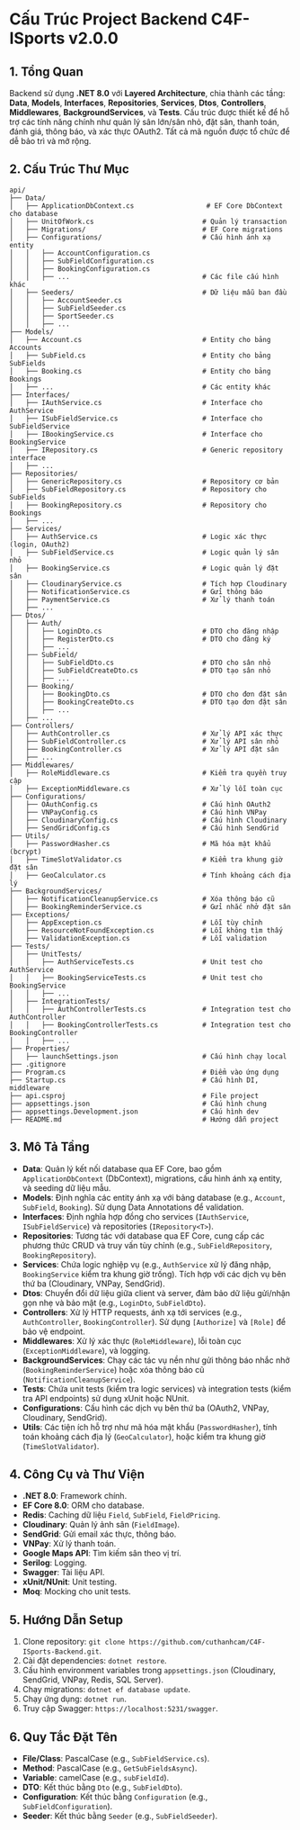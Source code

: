 # Cấu Trúc Project Backend C4F-ISports v2.0.0

## 1. Tổng Quan
Backend sử dụng **.NET 8.0** với **Layered Architecture**, chia thành các tầng: **Data**, **Models**, **Interfaces**, **Repositories**, **Services**, **Dtos**, **Controllers**, **Middlewares**, **BackgroundServices**, và **Tests**. Cấu trúc được thiết kế để hỗ trợ các tính năng chính như quản lý sân lớn/sân nhỏ, đặt sân, thanh toán, đánh giá, thông báo, và xác thực OAuth2. Tất cả mã nguồn được tổ chức để dễ bảo trì và mở rộng.

## 2. Cấu Trúc Thư Mục
```
api/
├── Data/
│   ├── ApplicationDbContext.cs                  # EF Core DbContext cho database
│   ├── UnitOfWork.cs                           # Quản lý transaction
│   ├── Migrations/                             # EF Core migrations
│   ├── Configurations/                         # Cấu hình ánh xạ entity
│   │   ├── AccountConfiguration.cs
│   │   ├── SubFieldConfiguration.cs
│   │   ├── BookingConfiguration.cs
│   │   ├── ...                                 # Các file cấu hình khác
│   ├── Seeders/                                # Dữ liệu mẫu ban đầu
│   │   ├── AccountSeeder.cs
│   │   ├── SubFieldSeeder.cs
│   │   ├── SportSeeder.cs
│   │   ├── ...
├── Models/
│   ├── Account.cs                              # Entity cho bảng Accounts
│   ├── SubField.cs                             # Entity cho bảng SubFields
│   ├── Booking.cs                              # Entity cho bảng Bookings
│   ├── ...                                     # Các entity khác
├── Interfaces/
│   ├── IAuthService.cs                         # Interface cho AuthService
│   ├── ISubFieldService.cs                     # Interface cho SubFieldService
│   ├── IBookingService.cs                      # Interface cho BookingService
│   ├── IRepository.cs                          # Generic repository interface
│   ├── ...
├── Repositories/
│   ├── GenericRepository.cs                    # Repository cơ bản
│   ├── SubFieldRepository.cs                   # Repository cho SubFields
│   ├── BookingRepository.cs                    # Repository cho Bookings
│   ├── ...
├── Services/
│   ├── AuthService.cs                          # Logic xác thực (login, OAuth2)
│   ├── SubFieldService.cs                      # Logic quản lý sân nhỏ
│   ├── BookingService.cs                       # Logic quản lý đặt sân
│   ├── CloudinaryService.cs                    # Tích hợp Cloudinary
│   ├── NotificationService.cs                  # Gửi thông báo
│   ├── PaymentService.cs                       # Xử lý thanh toán
│   ├── ...
├── Dtos/
│   ├── Auth/
│   │   ├── LoginDto.cs                         # DTO cho đăng nhập
│   │   ├── RegisterDto.cs                      # DTO cho đăng ký
│   │   ├── ...
│   ├── SubField/
│   │   ├── SubFieldDto.cs                      # DTO cho sân nhỏ
│   │   ├── SubFieldCreateDto.cs                # DTO tạo sân nhỏ
│   │   ├── ...
│   ├── Booking/
│   │   ├── BookingDto.cs                       # DTO cho đơn đặt sân
│   │   ├── BookingCreateDto.cs                 # DTO tạo đơn đặt sân
│   │   ├── ...
│   ├── ...
├── Controllers/
│   ├── AuthController.cs                       # Xử lý API xác thực
│   ├── SubFieldController.cs                   # Xử lý API sân nhỏ
│   ├── BookingController.cs                    # Xử lý API đặt sân
│   ├── ...
├── Middlewares/
│   ├── RoleMiddleware.cs                       # Kiểm tra quyền truy cập
│   ├── ExceptionMiddleware.cs                  # Xử lý lỗi toàn cục
├── Configurations/
│   ├── OAuthConfig.cs                          # Cấu hình OAuth2
│   ├── VNPayConfig.cs                          # Cấu hình VNPay
│   ├── CloudinaryConfig.cs                     # Cấu hình Cloudinary
│   ├── SendGridConfig.cs                       # Cấu hình SendGrid
├── Utils/
│   ├── PasswordHasher.cs                       # Mã hóa mật khẩu (bcrypt)
│   ├── TimeSlotValidator.cs                    # Kiểm tra khung giờ đặt sân
│   ├── GeoCalculator.cs                        # Tính khoảng cách địa lý
├── BackgroundServices/
│   ├── NotificationCleanupService.cs           # Xóa thông báo cũ
│   ├── BookingReminderService.cs               # Gửi nhắc nhở đặt sân
├── Exceptions/
│   ├── AppException.cs                         # Lỗi tùy chỉnh
│   ├── ResourceNotFoundException.cs            # Lỗi không tìm thấy
│   ├── ValidationException.cs                  # Lỗi validation
├── Tests/
│   ├── UnitTests/
│   │   ├── AuthServiceTests.cs                 # Unit test cho AuthService
│   │   ├── BookingServiceTests.cs              # Unit test cho BookingService
│   │   ├── ...
│   ├── IntegrationTests/
│   │   ├── AuthControllerTests.cs              # Integration test cho AuthController
│   │   ├── BookingControllerTests.cs           # Integration test cho BookingController
│   │   ├── ...
├── Properties/
│   ├── launchSettings.json                     # Cấu hình chạy local
├── .gitignore
├── Program.cs                                  # Điểm vào ứng dụng
├── Startup.cs                                  # Cấu hình DI, middleware
├── api.csproj                                  # File project
├── appsettings.json                            # Cấu hình chung
├── appsettings.Development.json                # Cấu hình dev
├── README.md                                   # Hướng dẫn project
```

## 3. Mô Tả Tầng
- **Data**: Quản lý kết nối database qua EF Core, bao gồm `ApplicationDbContext` (DbContext), migrations, cấu hình ánh xạ entity, và seeding dữ liệu mẫu.
- **Models**: Định nghĩa các entity ánh xạ với bảng database (e.g., `Account`, `SubField`, `Booking`). Sử dụng Data Annotations để validation.
- **Interfaces**: Định nghĩa hợp đồng cho services (`IAuthService`, `ISubFieldService`) và repositories (`IRepository<T>`).
- **Repositories**: Tương tác với database qua EF Core, cung cấp các phương thức CRUD và truy vấn tùy chỉnh (e.g., `SubFieldRepository`, `BookingRepository`).
- **Services**: Chứa logic nghiệp vụ (e.g., `AuthService` xử lý đăng nhập, `BookingService` kiểm tra khung giờ trống). Tích hợp với các dịch vụ bên thứ ba (Cloudinary, VNPay, SendGrid).
- **Dtos**: Chuyển đổi dữ liệu giữa client và server, đảm bảo dữ liệu gửi/nhận gọn nhẹ và bảo mật (e.g., `LoginDto`, `SubFieldDto`).
- **Controllers**: Xử lý HTTP requests, ánh xạ tới services (e.g., `AuthController`, `BookingController`). Sử dụng `[Authorize]` và `[Role]` để bảo vệ endpoint.
- **Middlewares**: Xử lý xác thực (`RoleMiddleware`), lỗi toàn cục (`ExceptionMiddleware`), và logging.
- **BackgroundServices**: Chạy các tác vụ nền như gửi thông báo nhắc nhở (`BookingReminderService`) hoặc xóa thông báo cũ (`NotificationCleanupService`).
- **Tests**: Chứa unit tests (kiểm tra logic services) và integration tests (kiểm tra API endpoints) sử dụng xUnit hoặc NUnit.
- **Configurations**: Cấu hình các dịch vụ bên thứ ba (OAuth2, VNPay, Cloudinary, SendGrid).
- **Utils**: Các tiện ích hỗ trợ như mã hóa mật khẩu (`PasswordHasher`), tính toán khoảng cách địa lý (`GeoCalculator`), hoặc kiểm tra khung giờ (`TimeSlotValidator`).

## 4. Công Cụ và Thư Viện
- **.NET 8.0**: Framework chính.
- **EF Core 8.0**: ORM cho database.
- **Redis**: Caching dữ liệu `Field`, `SubField`, `FieldPricing`.
- **Cloudinary**: Quản lý ảnh sân (`FieldImage`).
- **SendGrid**: Gửi email xác thực, thông báo.
- **VNPay**: Xử lý thanh toán.
- **Google Maps API**: Tìm kiếm sân theo vị trí.
- **Serilog**: Logging.
- **Swagger**: Tài liệu API.
- **xUnit/NUnit**: Unit testing.
- **Moq**: Mocking cho unit tests.

## 5. Hướng Dẫn Setup
1. Clone repository: `git clone https://github.com/cuthanhcam/C4F-ISports-Backend.git`.
2. Cài đặt dependencies: `dotnet restore`.
3. Cấu hình environment variables trong `appsettings.json` (Cloudinary, SendGrid, VNPay, Redis, SQL Server).
4. Chạy migrations: `dotnet ef database update`.
5. Chạy ứng dụng: `dotnet run`.
6. Truy cập Swagger: `https://localhost:5231/swagger`.

## 6. Quy Tắc Đặt Tên
- **File/Class**: PascalCase (e.g., `SubFieldService.cs`).
- **Method**: PascalCase (e.g., `GetSubFieldsAsync`).
- **Variable**: camelCase (e.g., `subFieldId`).
- **DTO**: Kết thúc bằng `Dto` (e.g., `SubFieldDto`).
- **Configuration**: Kết thúc bằng `Configuration` (e.g., `SubFieldConfiguration`).
- **Seeder**: Kết thúc bằng `Seeder` (e.g., `SubFieldSeeder`).